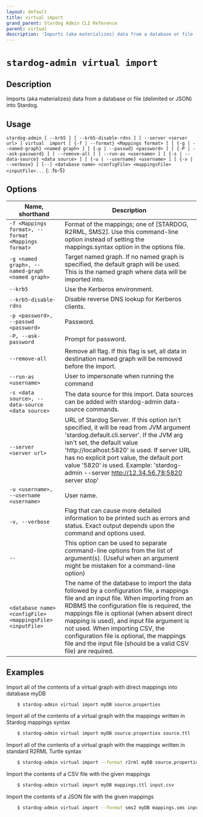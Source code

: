```yaml
---
layout: default
title: virtual import
grand_parent: Stardog Admin CLI Reference
parent: virtual
description: 'Imports (aka materializes) data from a database or file (delimited or JSON) into Stardog.'
---
```


#  `stardog-admin virtual import` 
## Description
Imports (aka materializes) data from a database or file (delimited or JSON) into Stardog.<br>
## Usage
`stardog-admin [ --krb5 ] [ --krb5-disable-rdns ] [ --server <server url> ] virtual  import [ {-f | --format} <Mappings format> ] [ {-g | --named-graph} <named graph> ] [ {-p | --passwd} <password> ] [ {-P | --ask-password} ] [ --remove-all ] [ --run-as <username> ] [ {-s | --data-source} <data source> ] [ {-u | --username} <username> ] [ {-v | --verbose} ] [--] <database name> <configFile> <mappingsFile> <inputFile>...`
{: .fs-5}
## Options

Name, shorthand | Description 
---|---
`-f <Mappings format>, --format <Mappings format>` | Format of the mappings; one of [STARDOG, R2RML, SMS2]. Use this command-line option instead of setting the mappings.syntax option in the options file.
`-g <named graph>, --named-graph <named graph>` | Target named graph. If no named graph is specified, the default graph will be used. This is the named graph where data will be imported into.
`--krb5` | Use the Kerberos environment.
`--krb5-disable-rdns` | Disable reverse DNS lookup for Kerberos clients.
`-p <password>, --passwd <password>` | Password.
`-P, --ask-password` | Prompt for password.
`--remove-all` | Remove all flag. If this flag is set, all data in destination named graph will be removed before the import.
`--run-as <username>` | User to impersonate when running the command
`-s <data source>, --data-source <data source>` | The data source for this import. Data sources can be added with stardog-admin data-source commands.
`--server <server url>` | URL of Stardog Server. If this option isn't specified, it will be read from JVM argument 'stardog.default.cli.server'. If the JVM arg isn't set, the default value 'http://localhost:5820' is used. If server URL has no explicit port value, the default port value '5820' is used.  Example: 'stardog-admin --server http://12.34.56.78:5820 server stop' 
`-u <username>, --username <username>` | User name.
`-v, --verbose` | Flag that can cause more detailed information to be printed such as errors and status. Exact output depends upon the command and options used.
`--` | This option can be used to separate command-line options from the list of argument(s). (Useful when an argument might be mistaken for a command-line option)
`<database name> <configFile> <mappingsFile> <inputFile>` | The name of the database to import the data followed by a configuration file, a mappings file and an input file. When importing from an RDBMS the configuration file is required, the mappings file is optional (when absent direct mapping is used), and input file argument is not used. When importing CSV, the configuration file is optional, the mappings file and the input file (should be a valid CSV file) are required.

## Examples
Import all of the contents of a virtual graph with direct mappings into database myDB
```bash
    $ stardog-admin virtual import myDB source.properties
```
Import all of the contents of a virtual graph with the mappings written in Stardog mappings syntax
```bash
    $ stardog-admin virtual import myDB source.properties source.ttl
```
Import all of the contents of a virtual graph with the mappings written in standard R2RML Turtle syntax
```bash
    $ stardog-admin virtual import --format r2rml myDB source.properties source.ttl
```
Import the contents of a CSV file with the given mappings
```bash
    $ stardog-admin virtual import myDB mappings.ttl input.csv
```
Import the contents of a JSON file with the given mappings
```bash
    $ stardog-admin virtual import --format sms2 myDB mappings.sms input.json
```

